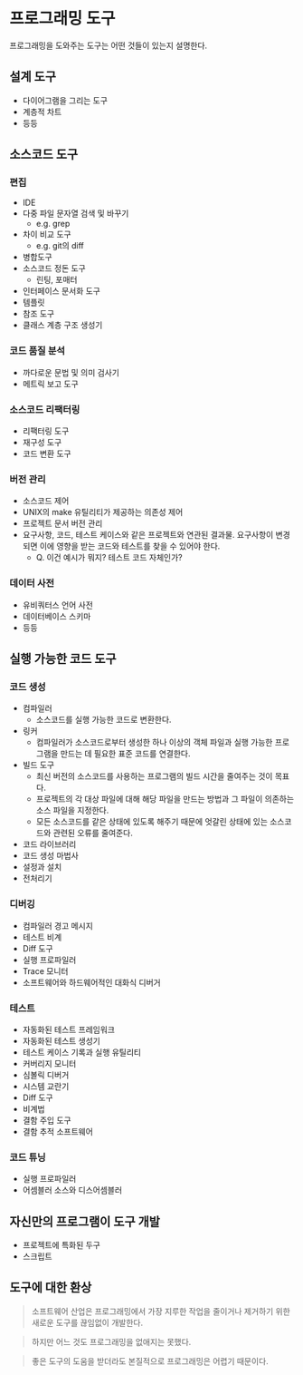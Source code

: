 # 프로그래밍 도구

프로그래밍을 도와주는 도구는 어떤 것들이 있는지 설명한다.

## 설계 도구

- 다이어그램을 그리는 도구
- 계층적 차트
- 등등

## 소스코드 도구

### 편집

- IDE
- 다중 파일 문자열 검색 및 바꾸기
  - e.g. grep
- 차이 비교 도구
  - e.g. git의 diff
- 병합도구
- 소스코드 정돈 도구
  - 린팅, 포매터
- 인터페이스 문서화 도구
- 템플릿
- 참조 도구
- 클래스 계층 구조 생성기

### 코드 품질 분석

- 까다로운 문법 및 의미 검사기
- 메트릭 보고 도구

### 소스코드 리팩터링

- 리팩터링 도구
- 재구성 도구
- 코드 변환 도구

### 버전 관리

- 소스코드 제어
- UNIX의 make 유틸리티가 제공하는 의존성 제어
- 프로젝트 문서 버전 관리
- 요구사항, 코드, 테스트 케이스와 같은 프로젝트와 연관된 결과물. 요구사항이 변경되면 이에 영향을 받는 코드와 테스트를 찾을 수 있어야 한다.
  - Q. 이건 예시가 뭐지? 테스트 코드 자체인가?

### 데이터 사전

- 유비쿼터스 언어 사전
- 데이터베이스 스키마
- 등등

## 실행 가능한 코드 도구

### 코드 생성

- 컴파일러
  - 소스코드를 실행 가능한 코드로 변환한다.
- 링커
  - 컴파일러가 소스코드로부터 생성한 하나 이상의 객체 파일과 실행 가능한 프로그램을 만드는 데 필요한 표준 코드를 연결한다.
- 빌드 도구
  - 최신 버전의 소스코드를 사용하는 프로그램의 빌드 시간을 줄여주는 것이 목표다.
  - 프로젝트의 각 대상 파일에 대해 해당 파일을 만드는 방법과 그 파일이 의존하는 소스 파일을 지정한다.
  - 모든 소스코드를 같은 상태에 있도록 해주기 때문에 엇갈린 상태에 있는 소스코드와 관련된 오류를 줄여준다.
- 코드 라이브러리
- 코드 생성 마법사
- 설정과 설치
- 전처리기

### 디버깅

- 컴파일러 경고 메시지
- 테스트 비계
- Diff 도구
- 실행 프로파일러
- Trace 모니터
- 소프트웨어와 하드웨어적인 대화식 디버거

### 테스트

- 자동화된 테스트 프레임워크
- 자동화된 테스트 생성기
- 테스트 케이스 기록과 실행 유틸리티
- 커버리지 모니터
- 심볼릭 디버거
- 시스템 교란기
- Diff 도구
- 비계법
- 결함 주입 도구
- 결함 추적 소프트웨어

### 코드 튜닝

- 실행 프로파일러
- 어셈블러 소스와 디스어셈블러

## 자신만의 프로그램이 도구 개발

- 프로젝트에 특화된 두구
- 스크립트

## 도구에 대한 환상

> 소프트웨어 산업은 프로그래밍에서 가장 지루한 작업을 줄이거나 제거하기 위한 새로운 도구를 끊임없이 개발한다.

> 하지만 어느 것도 프로그래밍을 없애지는 못했다.

> 좋은 도구의 도움을 받더라도 본질적으로 프로그래밍은 어렵기 때문이다.
